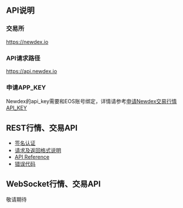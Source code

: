 ## API说明

### 交易所

https://newdex.io

### API请求路径

https://api.newdex.io

### 申请APP_KEY

Newdex的api_key需要和EOS账号绑定，详情请参考[申请Newdex交易行情API_KEY](/api-for-cn/signup_app_key.md)

## REST行情、交易API

* [签名认证](/api-for-cn/REST_authentication.md)
* [请求及返回格式说明](/api-for-cn/REST_request_response.md)
* [API Reference](/api-for-cn/REST_api_reference.md)
* [错误代码](/api-for-cn/REST_error_code.md)


## WebSocket行情、交易API

敬请期待
